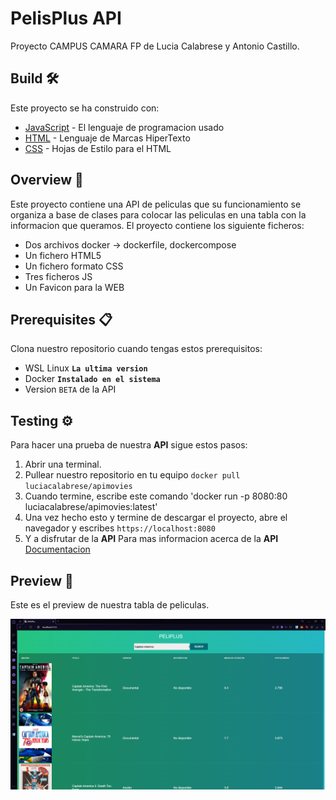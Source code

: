 # PelisPlus API
Proyecto CAMPUS CAMARA FP de Lucia Calabrese y Antonio Castillo.

## Build 🛠️
Este proyecto se ha construido con:
* [JavaScript](https://developer.mozilla.org/es/docs/Web/JavaScript) - El lenguaje de programacion usado
* [HTML](https://developer.mozilla.org/es/docs/Web/HTML) - Lenguaje de Marcas HiperTexto
* [CSS](https://developer.mozilla.org/es/docs/Web/CSS) - Hojas de Estilo para el HTML

## Overview 🚀
Este proyecto contiene una API de peliculas que su funcionamiento se organiza a base de clases para colocar las peliculas en una tabla con la informacion que queramos.
El proyecto contiene los siguiente ficheros:
* Dos archivos docker -> dockerfile, dockercompose
* Un fichero HTML5
* Un fichero formato CSS
* Tres ficheros JS 
* Un Favicon para la WEB

## Prerequisites 📋
Clona nuestro repositorio cuando tengas estos prerequisitos:
* WSL Linux **`La ultima version`**
* Docker **`Instalado en el sistema`**
* Version `BETA` de la API

## Testing ⚙️
Para hacer una prueba de nuestra **API** sigue estos pasos:
1. Abrir una terminal.
1. Pullear nuestro repositorio en tu equipo `docker pull luciacalabrese/apimovies`
2. Cuando termine, escribe este comando 'docker run -p 8080:80 luciacalabrese/apimovies:latest'
3. Una vez hecho esto y termine de descargar el proyecto, abre el navegador y escribes `https://localhost:8080`
4. Y a disfrutar de la **API**
Para mas informacion acerca de la **API** [Documentacion](https://hub.docker.com/r/luciacalabrese/apimovies)

## Preview 📌
Este es el preview de nuestra tabla de peliculas.

![](/img/Preview_PelisPlus.png)

